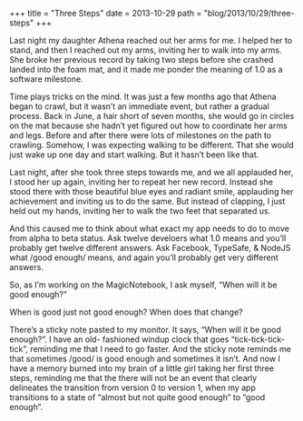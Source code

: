 +++
title = "Three Steps"
date = 2013-10-29
path = "blog/2013/10/29/three-steps"
+++

Last night my daughter Athena reached out her arms for me. I helped her to stand, and then I reached out my arms, inviting her to walk into my arms. She broke her previous record by taking two steps before she crashed landed into the foam mat, and it made me ponder the meaning of 1.0 as a software milestone.

Time plays tricks on the mind. It was just a few months ago that Athena began to crawl, but it wasn’t an immediate event, but rather a gradual process. Back in June, a hair short of seven months, she would go in circles on the mat because she hadn’t yet figured out how to coordinate her arms and legs. Before and after there were lots of milestones on the path to crawling. Somehow, I was expecting walking to be different. That she would just wake up one day and start walking. But it hasn’t been like that.

Last night, after she took three steps towards me, and we all applauded her, I stood her up again, inviting her to repeat her new record. Instead she stood there with those beautiful blue eyes and radiant smile, applauding her achievement and inviting us to do the same. But instead of clapping, I just held out my hands, inviting her to walk the two feet that separated us.

And this caused me to think about what exact my app needs to do to move from alpha to beta status. Ask twelve develoers what 1.0 means and you’ll probably get twelve different answers. Ask Facebook, TypeSafe, & NodeJS what /good enough/ means, and again you’ll probably get very different answers.

So, as I’m working on the MagicNotebook, I ask myself, “When will it be good enough?”

When is good just not good enough? When does that change?

There’s a sticky note pasted to my monitor. It says, “When will it be good enough?”. I have an old- fashioned windup clock that goes “tick-tick-tick-tick”, reminding me that I need to go faster. And the sticky note reminds me that sometimes /good/ is good enough and sometimes it isn’t. And now I have a memory burned into my brain of a little girl taking her first three steps, reminding me that the there will not be an event that clearly delineates the transition from version 0 to version 1, when my app transitions to a state of “almost but not quite good enough” to “good enough”.

